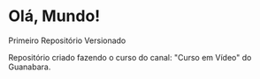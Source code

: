 # Olá, Mundo!
 Primeiro Repositório Versionado

 Repositório criado fazendo o curso do canal: "Curso em Vídeo" do Guanabara.
